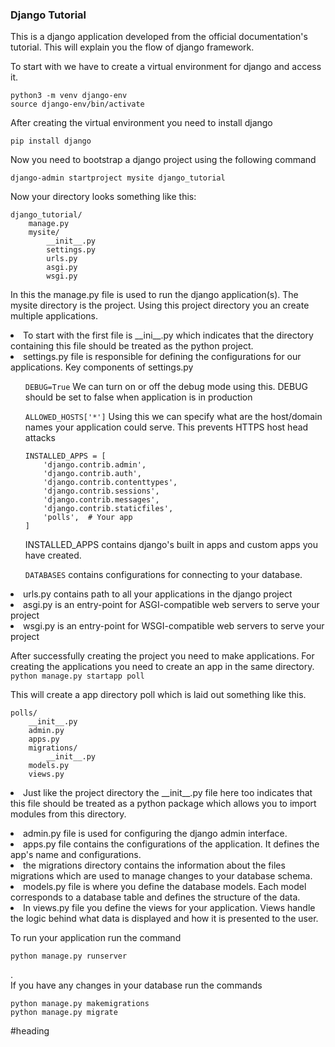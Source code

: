 <h3>Django Tutorial</h3>
<p>This is a django application developed from the official documentation's tutorial. This will explain you the flow of django framework.</p>
<p>To start with we have to create a virtual environment for django and access it.<br>
  <pre><code>python3 -m venv django-env
source django-env/bin/activate
</code></pre></p>
<p>After creating the virtual environment you need to install django</p>
<code>pip install django</code>
<p>Now you need to bootstrap a django project using the following command</p>
<code>django-admin startproject mysite django_tutorial</code>
<p>Now your directory looks something like this: <pre><code>django_tutorial/
    manage.py
    mysite/
        __init__.py
        settings.py
        urls.py
        asgi.py
        wsgi.py</code></pre></p>
<p>In this the manage.py file is used to run the django application(s). The mysite directory is the project. Using this project directory you an create multiple applications.<li>To start with the first file is __ini__.py which indicates that the directory containing this file should be treated as the python project.</li><li>settings.py file is responsible for defining the configurations for our applications. Key components of settings.py</li><ul><code>DEBUG=True</code> We can turn on or off the debug mode using this. DEBUG should be set to false when application is in production</ul><ul><code>ALLOWED_HOSTS['*']</code> Using this we can specify what are the host/domain names your application could serve. This prevents HTTPS host head attacks</ul><ul><pre><code>INSTALLED_APPS = [
    'django.contrib.admin',
    'django.contrib.auth',
    'django.contrib.contenttypes',
    'django.contrib.sessions',
    'django.contrib.messages',
    'django.contrib.staticfiles',
    'polls',  # Your app
]</code></pre>INSTALLED_APPS contains django's built in apps and custom apps you have created.</ul>
<ul><code>DATABASES</code> contains configurations for connecting to your database.</ul>
<li>urls.py contains path to all your applications in the django project</li>
<li>asgi.py is an entry-point for ASGI-compatible web servers to serve your project</li>
<li>wsgi.py is an entry-point for WSGI-compatible web servers to serve your project</li></p>
After successfully creating the project you need to make applications. For creating the applications you need to create an app in the same directory.<br><code>python manage.py startapp poll</code>
<p>This will create a app directory poll which is laid out something like this.<pre><code>polls/
    __init__.py
    admin.py
    apps.py
    migrations/
        __init__.py
    models.py
    views.py</code></pre></p>
    <p><li>Just like the project directory the __init__.py file here too indicates that this file should be treated as a python package which allows you to import modules from this directory.</li>  </p>
    <li>admin.py file is used for configuring the django admin interface.</li>
    <li>apps.py file contains the configurations of the application. It defines the app's name and configurations.</li>
    <li>the migrations directory contains the information about the files migrations which are used to manage changes to your database schema.</li>
    <li>models.py file is where you define the database models. Each model corresponds to a database table and defines the structure of the data.</li>
<li>
  In views.py file you define the views for your application. Views handle the logic behind what data is displayed and how it is presented to the user.
</li>
<p>To run your application run the command <br><pre><code>python manage.py runserver</code></pre>. <br>If you have any changes in your database run the commands <pre><code>python manage.py makemigrations
python manage.py migrate</code></pre></p>
  
  
#heading
